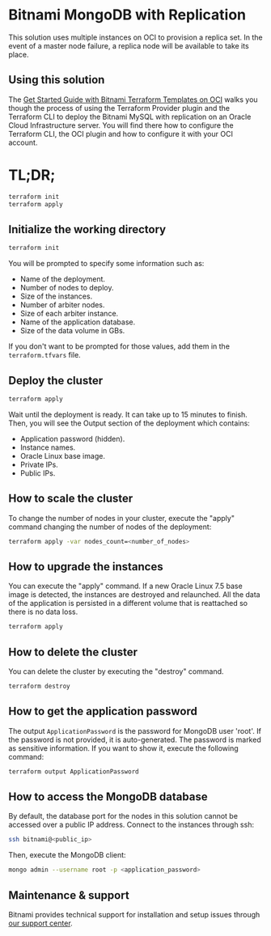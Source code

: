# Bitnami MongoDB with Replication

This solution uses multiple instances on OCI to provision a replica set.
In the event of a master node failure, a replica node will be available to take
its place.

## Using this solution

The [Get Started Guide with Bitnami Terraform Templates on OCI](https://docs.bitnami.com/oci/get-started-oci-terraform/)
walks you though the process of using the Terraform Provider plugin and the
Terraform CLI to deploy the Bitnami MySQL with replication on an Oracle
Cloud Infrastructure server. You will find there how to configure the
Terraform CLI, the OCI plugin and how to configure it with your OCI account.

# TL;DR;

```bash
terraform init
terraform apply
```

## Initialize the working directory

```bash
terraform init
```

You will be prompted to specify some information such as:
  - Name of the deployment.
  - Number of nodes to deploy.
  - Size of the instances.
  - Number of arbiter nodes.
  - Size of each arbiter instance.
  - Name of the application database.
  - Size of the data volume in GBs.

  If you don't want to be prompted for those values, add them in the
  `terraform.tfvars` file.

## Deploy the cluster

```bash
terraform apply
```

Wait until the deployment is ready. It can take up to 15 minutes to finish.
Then, you will see the Output section of the deployment which contains:
  - Application password (hidden).
  - Instance names.
  - Oracle Linux base image.
  - Private IPs.
  - Public IPs.

## How to scale the cluster

To change the number of nodes in your cluster, execute the "apply" command
changing the number of nodes of the deployment:

```bash
terraform apply -var nodes_count=<number_of_nodes>
```

## How to upgrade the instances

You can execute the "apply" command. If a new Oracle Linux 7.5 base image is
detected, the instances are destroyed and relaunched. All the data of the
application is persisted in a different volume that is reattached so there is
no data loss.

```bash
terraform apply
```

## How to delete the cluster

You can delete the cluster by executing the "destroy" command.

```bash
terraform destroy
```

## How to get the application password

The output `ApplicationPassword` is the password for MongoDB user 'root'. If the
password is not provided, it is auto-generated. The password is marked
as sensitive information. If you want to show it, execute the following
command:

```bash
terraform output ApplicationPassword
```

## How to access the MongoDB database

By default, the database port for the nodes in this solution cannot be accessed
over a public IP address. Connect to the instances through ssh:

```bash
ssh bitnami@<public_ip>
```

Then, execute the MongoDB client:

```bash
mongo admin --username root -p <application_password>
```

## Maintenance & support

Bitnami provides technical support for installation and setup issues through
[our support center](https://bitnami.com/support/oci).
